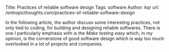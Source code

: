Title: Practices of reliable software design
Tags: software
Author: kqr
url: /entropicthoughts.com/practices-of-reliable-software-design

In the following article, the author discuss some interesting practices, not only tied to coding, for building and designing reliable softwares. There is one I particularly emphasis with is the _Make testing easy_ which, in my opinion, is the cornerstone of good software design which is way too much overlooked in a lot of projects and companies.
